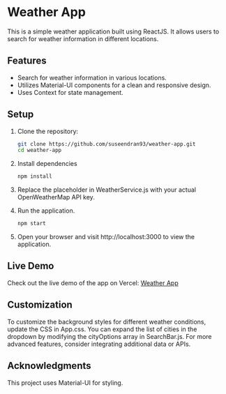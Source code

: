 # Weather App

This is a simple weather application built using ReactJS. It allows users to search for weather information in different locations.

## Features

- Search for weather information in various locations.
- Utilizes Material-UI components for a clean and responsive design.
- Uses Context for state management.

## Setup

1. Clone the repository:

   ```bash
   git clone https://github.com/suseendran93/weather-app.git
   cd weather-app
   ```
2. Install dependencies
   ```bash
   npm install
   ```
3. Replace the placeholder in WeatherService.js with your actual OpenWeatherMap API key.
4. Run the application.
   ```bash
   npm start
   ```
5. Open your browser and visit http://localhost:3000 to view the application.

## Live Demo
Check out the live demo of the app on Vercel: [Weather App](https://your-vercel-app-url.vercel.app)

## Customization
To customize the background styles for different weather conditions, update the CSS in App.css.
You can expand the list of cities in the dropdown by modifying the cityOptions array in SearchBar.js.
For more advanced features, consider integrating additional data or APIs.

## Acknowledgments
This project uses Material-UI for styling.
